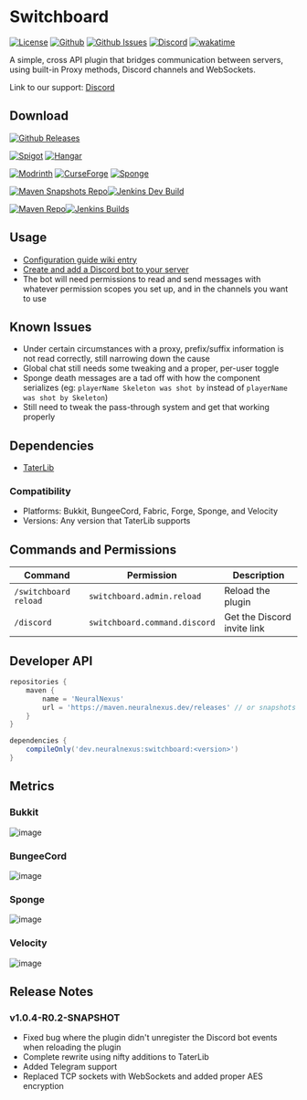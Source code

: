 # Switchboard

[![License](https://img.shields.io/github/license/p0t4t0sandwich/Switchboard?color=blue)](https://github.com/p0t4t0sandwich/Switchboard/blob/main/LICENSE)
[![Github](https://img.shields.io/github/stars/p0t4t0sandwich/Switchboard)](https://github.com/p0t4t0sandwich/Switchboard)
[![Github Issues](https://img.shields.io/github/issues/p0t4t0sandwich/Switchboard?label=Issues)](https://github.com/p0t4t0sandwich/Switchboard/issues)
[![Discord](https://img.shields.io/discord/1067482396246683708?color=7289da&logo=discord&logoColor=white)](https://discord.neuralnexus.dev)
[![wakatime](https://wakatime.com/badge/user/fc67ce74-ca69-40a4-912f-61b26dbe3068/project/018df45f-c194-4f37-bc12-1a1be8459c93.svg)](https://wakatime.com/badge/user/fc67ce74-ca69-40a4-912f-61b26dbe3068/project/018df45f-c194-4f37-bc12-1a1be8459c93)

A simple, cross API plugin that bridges communication between servers, using built-in Proxy methods, Discord channels
and WebSockets.

Link to our support: [Discord](https://discord.neuralnexus.dev)

## Download

[![Github Releases](https://img.shields.io/github/downloads/p0t4t0sandwich/Switchboard/total?label=Github&logo=github&color=181717)](https://github.com/p0t4t0sandwich/Switchboard/releases)

[![Spigot](https://img.shields.io/spiget/downloads/110592?label=Spigot&logo=spigotmc&color=ED8106)](https://www.spigotmc.org/resources/switchboard.110592/)
[![Hangar](https://img.shields.io/badge/Hangar-download-blue)](https://hangar.papermc.io/p0t4t0sandwich/Switchboard)

[![Modrinth](https://img.shields.io/modrinth/dt/switchboard?label=Modrinth&logo=modrinth&color=00AF5C)](https://modrinth.com/mod/switchboard)
[![CurseForge](https://img.shields.io/curseforge/dt/877133?label=CurseForge&logo=curseforge&color=F16436)](https://www.curseforge.com/minecraft/mc-mods/switchboard)
[![Sponge](https://img.shields.io/ore/dt/switchboard?label=Sponge&logo=https%3A%2F%2Fspongepowered.org%2Ffavicon.ico&color=F7CF0D)](https://ore.spongepowered.org/p0t4t0sandwich/Switchboard)

[![Maven Snapshots Repo](https://img.shields.io/maven-metadata/v?label=Snapshot&metadataUrl=https%3A%2F%2Fmaven.neuralnexus.dev%2Fsnapshots%2Fdev%2Fneuralnexus%2Fswitchboard%2Fmaven-metadata.xml)](https://maven.neuralnexus.dev/#/snapshots/dev/neuralnexus/switchboard)[![Jenkins Dev Build](https://img.shields.io/jenkins/build?jobUrl=https%3A%2F%2Fjenkins.neuralnexus.dev%2Fjob%2FSwitchboardDev%2F)](https://jenkins.neuralnexus.dev/job/SwitchboardDev/)

[![Maven Repo](https://img.shields.io/maven-metadata/v?label=Release&metadataUrl=https%3A%2F%2Fmaven.neuralnexus.dev%2Freleases%2Fdev%2Fneuralnexus%2Fswitchboard%2Fmaven-metadata.xml)](https://maven.neuralnexus.dev/#/releases/dev/neuralnexus/switchboard)[![Jenkins Builds](https://img.shields.io/jenkins/build?jobUrl=https%3A%2F%2Fjenkins.neuralnexus.dev%2Fjob%2FSwitchboard%2F)](https://jenkins.neuralnexus.dev/job/Switchboard/)

## Usage

- [Configuration guide wiki entry](https://github.com/p0t4t0sandwich/Switchboard/wiki/Configuration-Guide)
- [Create and add a Discord bot to your server](https://discordpy.readthedocs.io/en/stable/discord.html)
- The bot will need permissions to read and send messages with whatever permission scopes you set up, and in the
  channels you want to use

## Known Issues

- Under certain circumstances with a proxy, prefix/suffix information is not read correctly, still narrowing down the
  cause
- Global chat still needs some tweaking and a proper, per-user toggle
- Sponge death messages are a tad off with how the component serializes (eg: `playerName Skeleton was shot by` instead
  of `playerName was shot by Skeleton`)
- Still need to tweak the pass-through system and get that working properly

## Dependencies

- [TaterLib](https://github.com/p0t4t0sandwich/TaterLib)

### Compatibility

- Platforms: Bukkit, BungeeCord, Fabric, Forge, Sponge, and Velocity
- Versions: Any version that TaterLib supports

## Commands and Permissions

| Command               | Permission                    | Description                 |
|-----------------------|-------------------------------|-----------------------------|
| `/switchboard reload` | `switchboard.admin.reload`    | Reload the plugin           |
| `/discord`            | `switchboard.command.discord` | Get the Discord invite link |

## Developer API

```gradle
repositories {
    maven {
        name = 'NeuralNexus'
        url = 'https://maven.neuralnexus.dev/releases' // or snapshots
    }
}

dependencies {
    compileOnly('dev.neuralnexus:switchboard:<version>')
}
```

## Metrics

### Bukkit

![image](https://bstats.org/signatures/bukkit/Switchboard.svg)

### BungeeCord

![image](https://bstats.org/signatures/bungeecord/Switchboard.svg)

### Sponge

![image](https://bstats.org/signatures/sponge/Switchboard.svg)

### Velocity

![image](https://bstats.org/signatures/velocity/Switchboard.svg)

## Release Notes

### v1.0.4-R0.2-SNAPSHOT

- Fixed bug where the plugin didn't unregister the Discord bot events when reloading the plugin
- Complete rewrite using nifty additions to TaterLib
- Added Telegram support
- Replaced TCP sockets with WebSockets and added proper AES encryption
